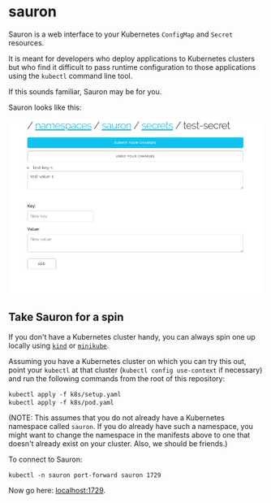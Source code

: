 # sauron

Sauron is a web interface to your Kubernetes `ConfigMap` and `Secret` resources.

It is meant for developers who deploy applications to Kubernetes clusters but who find it difficult
to pass runtime configuration to those applications using the `kubectl` command line tool.

If this sounds familiar, Sauron may be for you.

Sauron looks like this:

![Sauron sees your secrets](./img/sauron.png)


## Take Sauron for a spin

If you don't have a Kubernetes cluster handy, you can always spin one up locally using
[`kind`](https://github.com/kubernetes-sigs/kind) or
[`minikube`](https://kubernetes.io/docs/tasks/tools/install-minikube/).

Assuming you have a Kubernetes cluster on which you can try this out, point your `kubectl` at that
cluster (`kubectl config use-context` if necessary) and run the following commands from the root of
this repository:
```
kubectl apply -f k8s/setup.yaml
kubectl apply -f k8s/pod.yaml
```

(NOTE: This assumes that you do not already have a Kubernetes namespace called `sauron`. If you do
already have such a namespace, you might want to change the namespace in the manifests above to one
that doesn't already exist on your cluster. Also, we should be friends.)

To connect to Sauron:
```
kubectl -n sauron port-forward sauron 1729
```

Now go here: [localhost:1729](http://localhost:1729).
